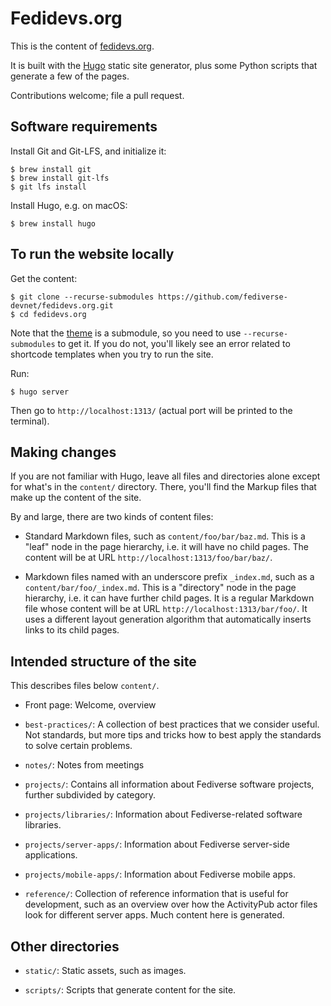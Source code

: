 # Fedidevs.org

This is the content of [fedidevs.org](https://fedidevs.org/).

It is built with the [Hugo](https://gohugo.io/) static site generator, plus some Python scripts that generate a few of the pages.

Contributions welcome; file a pull request.

## Software requirements

Install Git and Git-LFS, and initialize it:

```shell
$ brew install git
$ brew install git-lfs
$ git lfs install
```

Install Hugo, e.g. on macOS:

```shell
$ brew install hugo
```

## To run the website locally

Get the content:

```shell
$ git clone --recurse-submodules https://github.com/fediverse-devnet/fedidevs.org.git
$ cd fedidevs.org
```

Note that the [theme](https://github.com/fediverse-devnet/fedidevs-hugo-theme.git) is a submodule, so you need to use `--recurse-submodules` to get it. If you do not, you'll likely see an error related to shortcode templates when you try to run the site.

Run:

```shell
$ hugo server
```

Then go to `http://localhost:1313/` (actual port will be printed to the terminal).

## Making changes

If you are not familiar with Hugo, leave all files and directories alone except for what's in the `content/` directory. There, you'll find the Markup files that make up the content of the site.

By and large, there are two kinds of content files:

* Standard Markdown files, such as `content/foo/bar/baz.md`. This is a "leaf" node in the page hierarchy, i.e. it will have no child pages. The content will be at URL `http://localhost:1313/foo/bar/baz/`.

* Markdown files named with an underscore prefix `_index.md`, such as a `content/bar/foo/_index.md`. This is a "directory" node in the page hierarchy, i.e. it can have further child pages. It is a regular Markdown file whose content will be at URL `http://localhost:1313/bar/foo/`. It uses a different layout generation algorithm that automatically inserts links to its child pages.

## Intended structure of the site

This describes files below `content/`.

* Front page: Welcome, overview

* `best-practices/`: A collection of best practices that we consider useful. Not standards, but more tips and tricks how to best apply the standards to solve certain problems.

* `notes/`: Notes from meetings

* `projects/`: Contains all information about Fediverse software projects, further subdivided by category.

* `projects/libraries/`: Information about Fediverse-related software libraries.

* `projects/server-apps/`: Information about Fediverse server-side applications.

* `projects/mobile-apps/`: Information about Fediverse mobile apps.

* `reference/`: Collection of reference information that is useful for development, such as an overview over how the ActivityPub actor files look for different server apps. Much content here is generated.

## Other directories

* `static/`: Static assets, such as images.

* `scripts/`: Scripts that generate content for the site.
